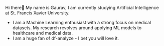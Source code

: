 Hi there👋 My name is Gaurav, I am currently studying Artificial Intelligence at St. Francis Xavier University.
- I am a Machine Learning enthusiast with a strong focus on medical datasets. My research revolves around applying ML models to healthcare and medical data.
- I am a huge fan of df-analyze - I bet you will love it. 
<!---
TheUnexploredWorldofML/TheUnexploredWorldofML is a ✨ special ✨ repository because its `README.md` (this file) appears on your GitHub profile.
You can click the Preview link to take a look at your changes.
--->
